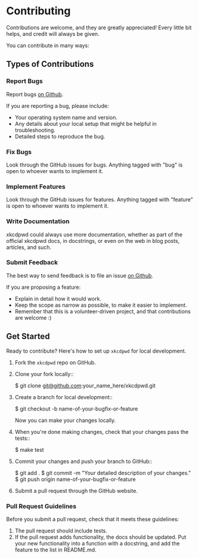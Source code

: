 # Contributing

Contributions are welcome, and they are greatly appreciated! Every little bit helps, and credit will always be given.

You can contribute in many ways:

## Types of Contributions

### Report Bugs

Report bugs [on Github](https://github.com/wfscheper/xkcdpwd/issues).

If you are reporting a bug, please include:

* Your operating system name and version.
* Any details about your local setup that might be helpful in troubleshooting.
* Detailed steps to reproduce the bug.

### Fix Bugs

Look through the GitHub issues for bugs. Anything tagged with "bug"
is open to whoever wants to implement it.

### Implement Features

Look through the GitHub issues for features. Anything tagged with "feature"
is open to whoever wants to implement it.

### Write Documentation

xkcdpwd could always use more documentation, whether as part of the
official xkcdpwd docs, in docstrings, or even on the web in blog posts,
articles, and such.

### Submit Feedback

The best way to send feedback is to file an issue [on Github](https://github.com/wfscheper/xkcdpwd/issues).

If you are proposing a feature:

* Explain in detail how it would work.
* Keep the scope as narrow as possible, to make it easier to implement.
* Remember that this is a volunteer-driven project, and that contributions
  are welcome :)

## Get Started

Ready to contribute? Here's how to set up `xkcdpwd` for local development.

1. Fork the `xkcdpwd` repo on GitHub.
1. Clone your fork locally::

    $ git clone git@github.com:your_name_here/xkcdpwd.git

1. Create a branch for local development::

    $ git checkout -b name-of-your-bugfix-or-feature

   Now you can make your changes locally.

1. When you're done making changes, check that your changes pass the tests::

    $ make test

1. Commit your changes and push your branch to GitHub::

    $ git add .
    $ git commit -m "Your detailed description of your changes."
    $ git push origin name-of-your-bugfix-or-feature

1. Submit a pull request through the GitHub website.

### Pull Request Guidelines

Before you submit a pull request, check that it meets these guidelines:

1. The pull request should include tests.
1. If the pull request adds functionality, the docs should be updated. Put
   your new functionality into a function with a docstring, and add the
   feature to the list in README.md.
